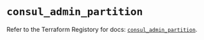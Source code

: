 # `consul_admin_partition`

Refer to the Terraform Registory for docs: [`consul_admin_partition`](https://registry.terraform.io/providers/hashicorp/consul/2.17.0/docs/resources/admin_partition).
